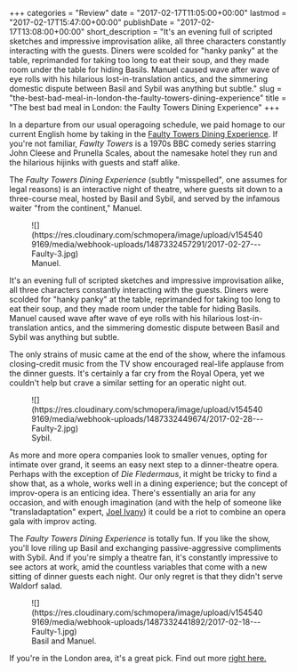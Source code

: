 +++
categories = "Review"
date = "2017-02-17T11:05:00+00:00"
lastmod = "2017-02-17T15:47:00+00:00"
publishDate = "2017-02-17T13:08:00+00:00"
short_description = "It&#039;s an evening full of scripted sketches and impressive improvisation alike, all three characters constantly interacting with the guests. Diners were scolded for &quot;hanky panky&quot; at the table, reprimanded for taking too long to eat their soup, and they made room under the table for hiding Basils. Manuel caused wave after wave of eye rolls with his hilarious lost-in-translation antics, and the simmering domestic dispute between Basil and Sybil was anything but subtle."
slug = "the-best-bad-meal-in-london-the-faulty-towers-dining-experience"
title = "The best bad meal in London: the Faulty Towers Dining Experience"
+++

In a departure from our usual operagoing schedule, we paid homage to our current English home by taking in the [Faulty Towers Dining Experience](http://www.amba-hotel.com/hotels/united_kingdom/london/charing-cross/hotel_offers/faulty_towers_the_dining_experience_.html). If you're not familiar, *Fawlty Towers* is a 1970s BBC comedy series starring John Cleese and Prunella Scales, about the namesake hotel they run and the hilarious hijinks with guests and staff alike.

The *Faulty Towers Dining Experience* (subtly "misspelled", one assumes for legal reasons) is an interactive night of theatre, where guests sit down to a three-course meal, hosted by Basil and Sybil, and served by the infamous waiter "from the continent," Manuel.

<figure data-type="image">![](https://res.cloudinary.com/schmopera/image/upload/v1545409169/media/webhook-uploads/1487332457291/2017-02-27---Faulty-3.jpg)
<figcaption>Manuel.</figcaption>
</figure>

It's an evening full of scripted sketches and impressive improvisation alike, all three characters constantly interacting with the guests. Diners were scolded for "hanky panky" at the table, reprimanded for taking too long to eat their soup, and they made room under the table for hiding Basils. Manuel caused wave after wave of eye rolls with his hilarious lost-in-translation antics, and the simmering domestic dispute between Basil and Sybil was anything but subtle.

The only strains of music came at the end of the show, where the infamous closing-credit music from the TV show encouraged real-life applause from the dinner guests. It's certainly a far cry from the Royal Opera, yet we couldn't help but crave a similar setting for an operatic night out.

<figure data-type="image">![](https://res.cloudinary.com/schmopera/image/upload/v1545409169/media/webhook-uploads/1487332449674/2017-02-28---Faulty-2.jpg)
<figcaption>Sybil.</figcaption>
</figure>

As more and more opera companies look to smaller venues, opting for intimate over grand, it seems an easy next step to a dinner-theatre opera. Perhaps with the exception of *Die Fledermaus*, it might be tricky to find a show that, as a whole, works well in a dining experience; but the concept of improv-opera is an enticing idea. There's essentially an aria for any occasion, and with enough imagination (and with the help of someone like "transladaptation" expert, [Joel Ivany](/scene/people/joel-ivany/)) it could be a riot to combine an opera gala with improv acting.

The *Faulty Towers Dining Experience* is totally fun. If you like the show, you'll love riling up Basil and exchanging passive-aggressive compliments with Sybil. And if you're simply a theatre fan, it's constantly impressive to see actors at work, amid the countless variables that come with a new sitting of dinner guests each night. Our only regret is that they didn't serve Waldorf salad.

<figure data-type="image">![](https://res.cloudinary.com/schmopera/image/upload/v1545409169/media/webhook-uploads/1487332441892/2017-02-18---Faulty-1.jpg)
<figcaption>Basil and Manuel.</figcaption>
</figure>

If you're in the London area, it's a great pick. Find out more [right here.](http://torquaysuitetheatre.com/)
